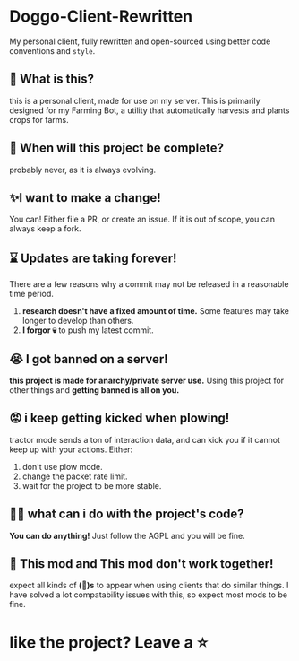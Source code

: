 # Doggo-Client-Rewritten
My personal client, fully rewritten and open-sourced using better code conventions and `style`.

## 🤔 What is this?
this is a personal client, made for use on my server.
This is primarily designed for my Farming Bot, a utility that automatically harvests and plants crops for farms.

## 🌱 When will this project be complete?
probably never, as it is always evolving.

## ✨I want to make a change!
You can! Either file a PR, or create an issue.
If it is out of scope, you can always keep a fork.

## ⌛ Updates are taking forever!
There are a few reasons why a commit may not be released in a reasonable time period.
1. **research doesn't have a fixed amount of time.** Some features may take longer to develop than others.
2. **I forgor 💀** to push my latest commit.

## 😭 I got banned on a server!
**this project is made for anarchy/private server use.**
Using this project for other things and **getting banned is all on you.**

## 😡 i keep getting kicked when plowing!
tractor mode sends a ton of interaction data, and can kick you if it cannot keep up with your actions.
Either:
1. don't use plow mode.
2. change the packet rate limit.
3. wait for the project to be more stable.

## 👨‍💻 what can i do with the project's code?
**You can do anything!** Just follow the AGPL and you will be fine.

## 🐞 This mod and This mod don't work together!
expect all kinds of **(🐛)s** to appear when using clients that do similar things.
I have solved a lot compatability issues with this, so expect most mods to be fine.

# like the project? Leave a ⭐
